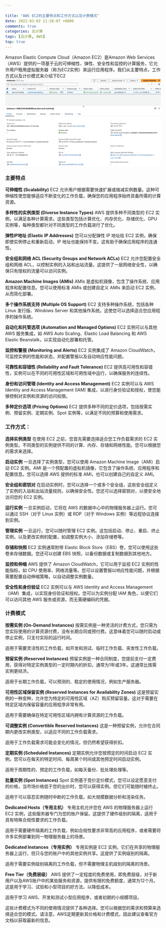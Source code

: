 ```yaml
---

title: "AWS EC2的主要特点和工作方式以及计费模式"
date: 2022-03-02 11:28:07 +0800
comments: true
categories: 云计算
tags: [云计算, AWS]
top: true
---
```


Amazon Elastic Compute Cloud（Amazon EC2）是Amazon Web Services（AWS）提供的一项基于云的可伸缩性、弹性、安全性和监控的计算服务，它允许用户租用虚拟服务器（称为EC2实例）来运行应用程序。我们从主要特点，工作方式以及计价模式来介绍下EC2
![](/assets/images/aws/aws-ec2-intro.png)
<!--more-->
### 主要特点

**可伸缩性 (Scalability)**
EC2 允许用户根据需要快速扩展或缩减实例数量。这种可伸缩性使您能够适应不断变化的工作负载，确保您的应用程序始终具备所需的计算资源。

**多样性的实例类型 (Diverse Instance Types)**
AWS 提供多种不同类型的 EC2 实例，以满足各种计算需求。这些类型包括计算优化、内存优化、存储优化、GPU 实例等，每种类型都针对不同类型的工作负载进行了优化。

**弹性IP地址 (Elastic IP Addresses)**
您可以分配弹性 IP 地址给 EC2 实例，确保即使实例停止和重新启动，IP 地址也能保持不变。这有助于确保应用程序的连通性。

**安全组和网络 ACL (Security Groups and Network ACLs)**
EC2 允许您配置安全组和网络 ACL，以控制实例的入站和出站流量。这提供了一层网络安全性，以确保只有授权的流量可以访问实例。

**Amazon Machine Images (AMIs)**
AMIs 是虚拟机镜像，包含了操作系统、应用程序和配置信息。您可以使用标准 AMIs 或创建自定义 AMIs 来启动 EC2 实例，从而简化部署。

**多个操作系统支持 (Multiple OS Support)**
EC2 支持多种操作系统，包括各种 Linux 发行版、Windows Server 和其他操作系统。这使您可以选择适合您应用程序的操作系统。

**自动化和托管选项 (Automation and Managed Options)**
EC2 实例可以与其他 AWS 服务集成，如 AWS Auto Scaling、Elastic Load Balancing 和 AWS Elastic Beanstalk，以实现自动化部署和托管。

**监控和警报 (Monitoring and Alerts)**
EC2 实例集成了 Amazon CloudWatch，可监控实例的性能和状态，并配置警报以及自动响应性能问题。

**可靠性和容错性 (Reliability and Fault Tolerance)**
EC2 提供高可用性和容错性，实例可以在不同的可用性区域和可用性域中运行，以确保服务的连续性。

**身份和访问管理 (Identity and Access Management)**
EC2 实例可以与 AWS Identity and Access Management (IAM) 集成，以进行身份验证和授权，使您能够控制对实例和资源的访问权限。

**多种定价选项 (Pricing Options)**
EC2 提供多种不同的定价选项，包括按需实例、预留实例、定期实例、Spot 实例等，以满足不同的预算和使用需求。

### 工作方式：

**选择实例类型**
在使用 EC2 之前，您首先需要选择适合您工作负载需求的 EC2 实例类型。不同类型的实例提供不同的计算、内存、存储和网络性能。您可以根据您的需求来选择。

**启动实例**
一旦选择了实例类型，您可以使用 Amazon Machine Image（AMI）启动 EC2 实例。AMI 是一个预配置的虚拟机镜像，它包含了操作系统、应用程序和配置信息。您可以选择 AWS 提供的标准 AMI，也可以创建自己的自定义 AMI。

**安全组和密钥对**
在启动实例时，您可以选择一个或多个安全组，这些安全组定义了实例的入站和出站流量规则，以确保安全性。您还可以选择密钥对，以便安全地访问您的 EC2 实例。

**运行实例**
一旦实例启动，它将在 AWS 的数据中心中的物理服务器上运行。您可以通过 SSH（对于 Linux 实例）或 RDP（对于 Windows 实例）等远程协议连接到实例。

**管理实例**
一旦运行，您可以随时管理 EC2 实例。这包括启动、停止、重启、终止实例，以及更改实例的配置，如调整实例大小、添加存储卷等。

**存储和快照**
EC2 实例通常附带 Elastic Block Store（EBS）卷，您可以使用这些卷来存储数据。您还可以创建 EBS 快照，以备份数据或复制数据到其他地方。

**监控和伸缩**
AWS 提供了 Amazon CloudWatch，它可以用于监视 EC2 实例的性能指标，如 CPU 使用率、网络流量等。您可以设置警报以响应性能问题，并根据需要配置自动伸缩策略，以自动调整实例数量。

**安全性和身份验证**
EC2 实例可以与 AWS Identity and Access Management（IAM）集成，以实现身份验证和授权。您可以为实例分配 IAM 角色，以便它们可以访问其他 AWS 服务或资源，而无需硬编码的凭据。

### 计费模式

**按需实例 (On-Demand Instances)**
按需实例是一种灵活的计费方式，您只需为您实际使用的计算资源付费，没有长期合同或预付费。这意味着您可以随时启动或停止实例，只支付实际的运行时间。

适用于需要灵活性的工作负载，如开发和测试、临时工作负载、突发性工作负载。

**预留实例 (Reserved Instances)**
预留实例是一种合同制度，您提前支付一定费用，获得对特定实例类型的一定时期内的折扣，通常为1年或3年。这通常比按需实例更经济。

适用于长期工作负载，可以预测的、稳定的使用情况，例如生产服务器。

**可用性区域保留实例 (Reserved Instances for Availability Zones)**
这是预留实例的一种变种，允许您为特定的可用性区域（AZ）购买预留容量。这对于需要在特定区域内保留容量的应用程序非常有用。

适用于需要确保在特定可用性区域内拥有计算资源的工作负载。

**可调整实例 (Convertible Reserved Instances)**
这是一种预留实例，允许在合同期内更改实例类型，以适应不同的工作负载需求。

适用于工作负载需求可能会变化的情况，但仍然希望获得折扣。

**定期实例 (Scheduled Instances)**
定期实例允许您按预定的时间启动 EC2 实例。您可以在每天的特定时间、每周某个时间或其他预定时间启动实例。

适用于周期性的、预定的工作负载，如每天备份、批处理处理等。

**批量实例 (Spot Instances)**
Spot 实例基于竞价定价模式，您可以设定愿意支付的价格，当市场价格低于您的出价时，您可以获得实例。但它们可能随时被终止。

适用于可以容忍实例随时中断的工作负载，如大规模数据分析和渲染任务。

**Dedicated Hosts（专用主机）**
专用主机允许您在 AWS 的物理服务器上运行 EC2 实例，这些服务器专门为您的账户保留。这提供了硬件级别的隔离，适用于具有特殊合规性要求的工作负载。

适用于需要硬件隔离的工作负载，例如合规性要求非常高的应用程序，或者需要将许多实例部署到同一物理服务器上的场景。

**Dedicated Instances（专用实例）**
专用实例是 EC2 实例，它们在共享的物理服务器上运行，但只与您的账户中的其他实例共享。这提供了实例级别的隔离。

适用于需要实例级别隔离的工作负载，但不需要物理主机级别的隔离的场景。

**Free Tier（免费层级）**
AWS 提供了一定程度的免费使用，即免费层级，对于新用户以及AWS账户中的某些服务和资源，提供有限的免费额度，通常为12个月。这是用于学习、试验和小型项目的好方法，以降低成本。

适用于学习 AWS、开发和测试小型应用程序，或者初期的小规模项目。

这些计费模式为不同的使用情况提供了各种选择。您可以根据您的需求和预算来选择适合您的模式。请注意，AWS定期更新其价格和计费模式，因此建议查看官方文档以获取最新的信息。